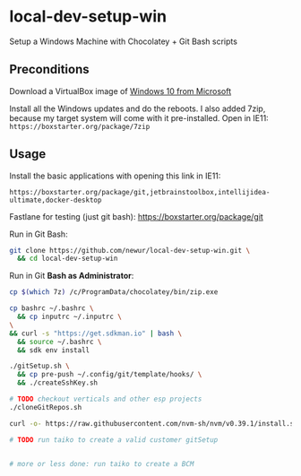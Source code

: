 # local-dev-setup-win
Setup a Windows Machine with Chocolatey + Git Bash scripts

## Preconditions

Download a VirtualBox image of [Windows 10 from Microsoft](https://developer.microsoft.com/en-us/microsoft-edge/tools/vms/)

Install all the Windows updates and do the reboots. I also added 7zip, because my target system will come with it pre-installed. Open in IE11: `https://boxstarter.org/package/7zip`

## Usage

Install the basic applications with opening this link in IE11:

```
https://boxstarter.org/package/git,jetbrainstoolbox,intellijidea-ultimate,docker-desktop
```

Fastlane for testing (just git bash): https://boxstarter.org/package/git

Run in Git Bash:

```bash
git clone https://github.com/newur/local-dev-setup-win.git \
  && cd local-dev-setup-win
```
<!-- # TODO add aliases to run dev launcher to .bashrc
# aliases and JIRA-git-commit-msg-function
# run before sdkman to not overwrite .bashrc -->
Run in Git **Bash as Administrator**:

```bash
cp $(which 7z) /c/ProgramData/chocolatey/bin/zip.exe
```

```bash
cp bashrc ~/.bashrc \
  && cp inputrc ~/.inputrc \
\
&& curl -s "https://get.sdkman.io" | bash \
  && source ~/.bashrc \
  && sdk env install
```

```bash
./gitSetup.sh \
  && cp pre-push ~/.config/git/template/hooks/ \
  && ./createSshKey.sh
```

```bash
# TODO checkout verticals and other esp projects
./cloneGitRepos.sh

curl -o- https://raw.githubusercontent.com/nvm-sh/nvm/v0.39.1/install.sh | bash

# TODO run taiko to create a valid customer gitSetup


# more or less done: run taiko to create a BCM
```